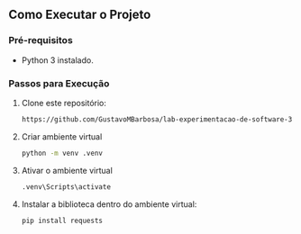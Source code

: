 ## Como Executar o Projeto
### Pré-requisitos
- Python 3 instalado.

### Passos para Execução
1. Clone este repositório:
   ```bash
   https://github.com/GustavoMBarbosa/lab-experimentacao-de-software-3.git
   ```
2. Criar ambiente virtual
   ```bash
   python -m venv .venv
   ```
3. Ativar o ambiente virtual
   ```bash
   .venv\Scripts\activate
   ```
4. Instalar a biblioteca dentro do ambiente virtual:
   ```bash
   pip install requests
   ```
